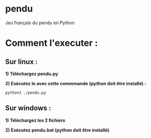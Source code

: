 # pendu
Jeu français du pendu en Python

# **Comment l'executer :**

## Sur linux :

**1) Téléchargez pendu.py**

**2) Exécutez le avec cette commmande (python doit être installé) :**

`python3 ./pendu.py`


## Sur windows :

**1) Téléchargez les 2 fichiers**

**2) Exécutez pendu.bat (python doit être installé)**
